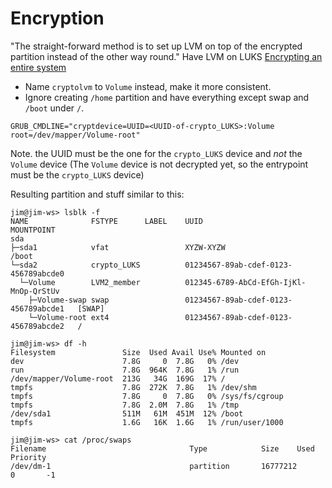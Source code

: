# Encryption
"The straight-forward method is to set up LVM on top of the encrypted partition instead of the other way round."
Have LVM on LUKS
[Encrypting an entire system](https://wiki.archlinux.org/index.php/Dm-crypt/Encrypting_an_entire_system#LVM_on_LUKS)

* Name `cryptolvm` to `Volume` instead, make it more consistent.
* Ignore creating `/home` partition and have everything except swap and `/boot` under `/`.


```
GRUB_CMDLINE="cryptdevice=UUID=<UUID-of-crypto_LUKS>:Volume root=/dev/mapper/Volume-root"
```
Note. the UUID must be the one for the `crypto_LUKS` device and *not* the `Volume` device (The `Volume` device is not decrypted yet, so the entrypoint must be the `crypto_LUKS` device)


Resulting partition and stuff similar to this:
```
jim@jim-ws> lsblk -f                                                                                                                                                                         
NAME              FSTYPE      LABEL    UUID                                   MOUNTPOINT
sda
├─sda1            vfat                 XYZW-XYZW                              /boot
└─sda2            crypto_LUKS          01234567-89ab-cdef-0123-456789abcde0
  └─Volume        LVM2_member          012345-6789-AbCd-EfGh-IjKl-MnOp-QrStUv
    ├─Volume-swap swap                 01234567-89ab-cdef-0123-456789abcde1   [SWAP]
    └─Volume-root ext4                 01234567-89ab-cdef-0123-456789abcde2   /
```

```
jim@jim-ws> df -h                                                                                                                                                                            
Filesystem               Size  Used Avail Use% Mounted on
dev                      7.8G     0  7.8G   0% /dev
run                      7.8G  964K  7.8G   1% /run
/dev/mapper/Volume-root  213G   34G  169G  17% /
tmpfs                    7.8G  272K  7.8G   1% /dev/shm
tmpfs                    7.8G     0  7.8G   0% /sys/fs/cgroup
tmpfs                    7.8G  2.0M  7.8G   1% /tmp
/dev/sda1                511M   61M  451M  12% /boot
tmpfs                    1.6G   16K  1.6G   1% /run/user/1000
```

```
jim@jim-ws> cat /proc/swaps                                                                                                                                                                  Filename                                Type            Size    Used    Priority
/dev/dm-1                               partition       16777212        0       -1
```
